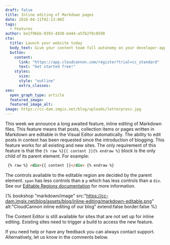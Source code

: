 ```yaml
---
draft: false
title: Inline editing of Markdown pages
date: 2016-04-11T02:13:00Z
tags:
  - Features
author: be1f96bb-0393-4938-b444-a5fb2f0c8590
cta:
  title: Launch your website today
  body_text: Give your content team full autonomy on your developer-approved tech stack with CloudCannon.
  button:
    content: 
      link: "https://app.cloudcannon.com/register?trial=cc_standard"
      text: "Get started free!"
    styles:
      size:
      style: "outline"
      extra_classes:
seo:
  open_graph_type: article
  featured_image:
  featured_image_alt:
image: https://cc-dam.imgix.net/blog/uploads/letterpress.jpg
---
```


This week we announce a long awaited feature, inline editing of Markdown files. This feature means that posts, collection items or pages written in Markdown are editable in the Visual Editor automatically. The ability to edit posts in context has been requested since the introduction of blogging. This feature works for all existing and new sites. The only requirement of this feature is that the `{% raw %}{{ content }}{% endraw %}` block is the only child of its parent element. For example:

```html
 {% raw %} <div>{{ content }}</div> {% endraw %}
```

The controls available to the editable region are decided by the parent element. `span` has less controls than a `p` which has less controls than a `div`. See our [Editable Regions documentation](https://docs.cloudcannon.com/editing/editable-regions/) for more information.

{% bookshop "markdown/image" src:"https://cc-dam.imgix.net/blog/assets/blog/inline-editing/markdown-editable.png" alt:"CloudCannon inline editing of our
blog" extend:false border:false %}

The Content Editor is still available for sites that are not set up for inline editing. Existing sites need to trigger a build to access the new feature.

If you need help or have any feedback you can always contact support. Alternatively, let us know in the comments below.